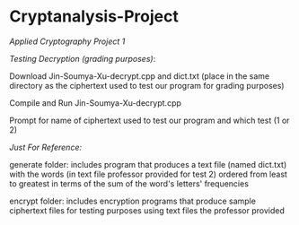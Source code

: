 # Cryptanalysis-Project
*Applied Cryptography Project 1*


*Testing Decryption (grading purposes)*:

Download Jin-Soumya-Xu-decrypt.cpp and dict.txt (place in the same directory as the ciphertext used to test our program for grading purposes)

Compile and Run Jin-Soumya-Xu-decrypt.cpp

Prompt for name of ciphertext used to test our program and which test (1 or 2)

*Just For Reference:*

generate folder: includes program that produces a text file (named dict.txt) with the words (in text file professor provided for test 2) ordered from least to greatest in terms of the sum of the word's letters' frequencies

encrypt folder: includes encryption programs that produce sample ciphertext files for testing purposes using text files the professor provided

